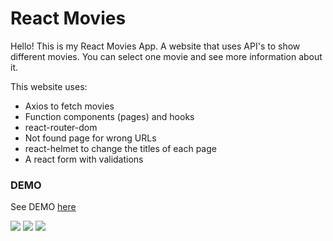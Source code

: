 # React Movies

Hello! This is my React Movies App. A website that uses API's to show different
movies. You can select one movie and see more information about it.

This website uses:
- Axios to fetch movies
- Function components (pages) and hooks
- react-router-dom 
- Not found page for wrong URLs
- react-helmet to change the titles of each page
- A react form with validations

### DEMO

See DEMO [here](https://deynnialmazan.github.io/react-movies/)

![](https://img.shields.io/badge/HTML5-E34F26?style=for-the-badge&logo=html5&logoColor=white) ![](https://img.shields.io/badge/CSS3-1572B6?style=for-the-badge&logo=css3&logoColor=white) ![](https://img.shields.io/badge/JavaScript-F7DF1E?style=for-the-badge&logo=javascript&logoColor=black)
